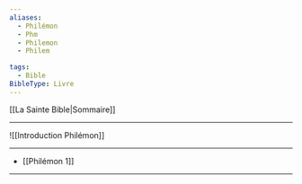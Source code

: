 ```yaml
---
aliases:
  - Philémon
  - Phm
  - Philemon
  - Philem

tags:
  - Bible
BibleType: Livre
---
```

[[La Sainte Bible|Sommaire]]

---

![[Introduction Philémon]]

---
- [[Philémon 1]] 


---

